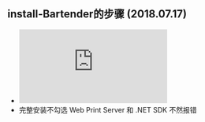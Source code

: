 ## install-Bartender的步骤 (2018.07.17)
* ![Bartender10.1的安装方法](https://jingyan.baidu.com/article/63acb44a2d327761fcc17e13.html)
* 完整安装不勾选 Web Print Server 和 .NET SDK 不然报错